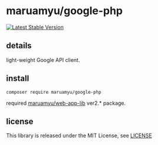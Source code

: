 maruamyu/google-php
===================

[![Latest Stable Version](https://img.shields.io/packagist/v/maruamyu/google-php.svg)](https://packagist.org/packages/maruamyu/google-php)

## details

light-weight Google API client.

## install

```
composer require maruamyu/google-php
```

required [maruamyu/web-app-lib](https://packagist.org/packages/maruamyu/web-app-lib) ver2.\* package.

## license

This library is released under the MIT License, see [LICENSE](LICENSE)
